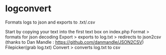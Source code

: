 logconvert
==========

Formats logs to json and exports to .txt/.csv

Start by copying your text into the first text box on index.php
Format > formats for json decoding
Export > exports to log.txt > redirects to json2csv (thanks to Dan Mandle : https://github.com/danmandle/JSON2CSV)
Filepicker(grab log.txt)
Convert > converts log.txt to csv

